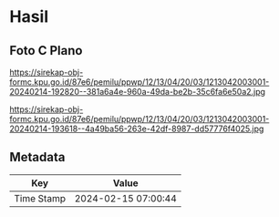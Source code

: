 # Hasil

## Foto C Plano

https://sirekap-obj-formc.kpu.go.id/87e6/pemilu/ppwp/12/13/04/20/03/1213042003001-20240214-192820--381a6a4e-960a-49da-be2b-35c6fa6e50a2.jpg

https://sirekap-obj-formc.kpu.go.id/87e6/pemilu/ppwp/12/13/04/20/03/1213042003001-20240214-193618--4a49ba56-263e-42df-8987-dd57776f4025.jpg


## Metadata

| Key        | Value               |
| ---------- | ------------------- |
| Time Stamp | 2024-02-15 07:00:44 |



